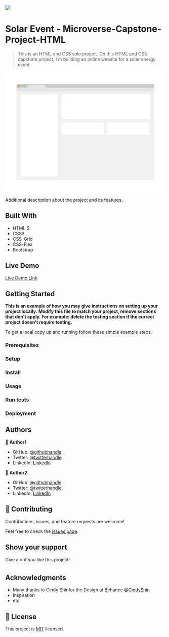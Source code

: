![](https://img.shields.io/badge/Microverse-blueviolet)

# Solar Event - Microverse-Capstone-Project-HTML

> This is an HTML and CSS solo project. On this HTML and CSS capstone project, I m building an online website for a solar energy event

![screenshot](./app_screenshot.png)

Additional description about the project and its features.

## Built With

- HTML 5
- CSS3
- CSS-Grid
- CSS-Flex
- Bootstrap

## Live Demo

[Live Demo Link](https://livedemo.com)


## Getting Started

**This is an example of how you may give instructions on setting up your project locally.**
**Modify this file to match your project, remove sections that don't apply. For example: delete the testing section if the currect project doesn't require testing.**


To get a local copy up and running follow these simple example steps.

### Prerequisites

### Setup

### Install

### Usage

### Run tests

### Deployment



## Authors

👤 **Author1**

- GitHub: [@githubhandle](https://github.com/githubhandle)
- Twitter: [@twitterhandle](https://twitter.com/twitterhandle)
- LinkedIn: [LinkedIn](https://linkedin.com/linkedinhandle)

👤 **Author2**

- GitHub: [@githubhandle](https://github.com/githubhandle)
- Twitter: [@twitterhandle](https://twitter.com/twitterhandle)
- LinkedIn: [LinkedIn](https://linkedin.com/linkedinhandle)

## 🤝 Contributing

Contributions, issues, and feature requests are welcome!

Feel free to check the [issues page](issues/).

## Show your support

Give a ⭐️ if you like this project!

## Acknowledgments

- Many thanks to Cindy Shinfor the Design at Behance [@CindyShin](https://www.behance.net/adagio07)
- Inspiration
- etc

## 📝 License

This project is [MIT](lic.url) licensed.
